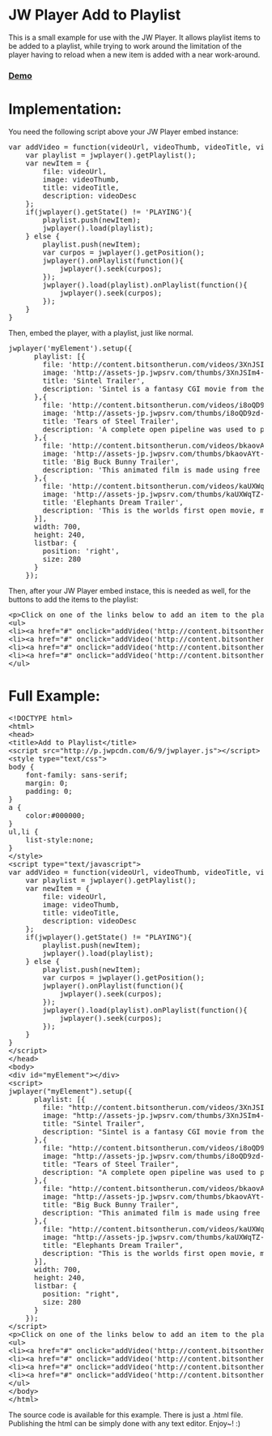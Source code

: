 JW Player Add to Playlist
==========

This is a small example for use with the JW Player. It allows playlist items to be added to a playlist, while trying to work around the limitation of the player having to reload when a new item is added with a near work-around.

### [Demo](http://www.pluginsbyethan.com/github/addtoplaylist.html)

Implementation:
==========

You need the following script above your JW Player embed instance:

<pre>
var addVideo = function(videoUrl, videoThumb, videoTitle, videoDesc){
	var playlist = jwplayer().getPlaylist();
	var newItem = {
		file: videoUrl,
		image: videoThumb,
		title: videoTitle,
		description: videoDesc
	};
	if(jwplayer().getState() != 'PLAYING'){
		playlist.push(newItem);
		jwplayer().load(playlist);
	} else {
		playlist.push(newItem);
		var curpos = jwplayer().getPosition();
		jwplayer().onPlaylist(function(){
			jwplayer().seek(curpos);
		});
		jwplayer().load(playlist).onPlaylist(function(){
			jwplayer().seek(curpos);
		});
	}
}
</pre>

Then, embed the player, with a playlist, just like normal.

<pre>
jwplayer('myElement').setup({
      playlist: [{
        file: 'http://content.bitsontherun.com/videos/3XnJSIm4-640.mp4',
        image: 'http://assets-jp.jwpsrv.com/thumbs/3XnJSIm4-640.jpg',
        title: 'Sintel Trailer',
        description: 'Sintel is a fantasy CGI movie from the Blender Open Movie Project.'
      },{
        file: 'http://content.bitsontherun.com/videos/i8oQD9zd-640.mp4',
        image: 'http://assets-jp.jwpsrv.com/thumbs/i8oQD9zd-640.jpg',
        title: 'Tears of Steel Trailer',
        description: 'A complete open pipeline was used to produce this visual effect film.'
      },{
        file: 'http://content.bitsontherun.com/videos/bkaovAYt-640.mp4',
        image: 'http://assets-jp.jwpsrv.com/thumbs/bkaovAYt-640.jpg',
        title: 'Big Buck Bunny Trailer',
        description: 'This animated film is made using free and open source software.'
      },{
        file: 'http://content.bitsontherun.com/videos/kaUXWqTZ-640.mp4',
        image: 'http://assets-jp.jwpsrv.com/thumbs/kaUXWqTZ-640.jpg',
        title: 'Elephants Dream Trailer',
        description: 'This is the worlds first open movie, made entirely with Blender.'
      }],
      width: 700,
      height: 240,
      listbar: {
        position: 'right',
        size: 280
      }
    });
</pre>

Then, after your JW Player embed instace, this is needed as well, for the buttons to add the items to the playlist:

<pre>
&lt;p&gt;Click on one of the links below to add an item to the player:&lt;/p&gt;
&lt;ul&gt;
&lt;li&gt;&lt;a href=&quot;#&quot; onclick=&quot;addVideo('http://content.bitsontherun.com/videos/yj1shGJB-60830.mp4', 'http://content.bitsontherun.com/thumbs/yj1shGJB-320.jpg', 'Sintel trailer', 'Sintel is a fantasy CGI movie from the Blender Open Movie Project.'); return false;&quot;&gt;Add the Sintel trailer to the playlist&lt;/a&gt;&lt;/li&gt;
&lt;li&gt;&lt;a href=&quot;#&quot; onclick=&quot;addVideo('http://content.bitsontherun.com/videos/i8oQD9zd-kNspJqnJ.mp4', 'http://content.bitsontherun.com/thumbs/i8oQD9zd-640.jpg', 'Tears of Steel Trailer', 'A complete open pipeline was used to produce this visual effect film.'); return false;&quot;&gt;Add the Tears of Steel trailer to the playlist&lt;/a&gt;&lt;/li&gt;
&lt;li&gt;&lt;a href=&quot;#&quot; onclick=&quot;addVideo('http://content.bitsontherun.com/videos/bkaovAYt-640.mp4', 'http://assets-jp.jwpsrv.com/thumbs/bkaovAYt-640.jpg', 'Big Buck Bunny Trailer', 'This animated film is made using free and open source software.'); return false;&quot;&gt;Add the Big Buck Bunny trailer to the playlist&lt;/a&gt;&lt;/li&gt;
&lt;li&gt;&lt;a href=&quot;#&quot; onclick=&quot;addVideo('http://content.bitsontherun.com/videos/kaUXWqTZ-640.mp4', 'http://assets-jp.jwpsrv.com/thumbs/kaUXWqTZ-640.jpg', 'Elephants Dream Trailer', 'This animated film is made using free and open source software.'); return false;&quot;&gt;Add the Elephants Dream trailer to the playlist&lt;/a&gt;&lt;/li&gt;
&lt;/ul&gt;
</pre>

Full Example:
==========
<pre>
&lt;!DOCTYPE html&gt;
&lt;html&gt;
&lt;head&gt;
&lt;title&gt;Add to Playlist&lt;/title&gt;
&lt;script src=&quot;http://p.jwpcdn.com/6/9/jwplayer.js&quot;&gt;&lt;/script&gt;
&lt;style type=&quot;text/css&quot;&gt;
body {
	font-family: sans-serif;
	margin: 0;
	padding: 0;
}
a {
	color:#000000;
}
ul,li {
	list-style:none;
}
&lt;/style&gt;
&lt;script type=&quot;text/javascript&quot;&gt;
var addVideo = function(videoUrl, videoThumb, videoTitle, videoDesc){
	var playlist = jwplayer().getPlaylist();
	var newItem = {
		file: videoUrl,
		image: videoThumb,
		title: videoTitle,
		description: videoDesc
	};
	if(jwplayer().getState() != &quot;PLAYING&quot;){
		playlist.push(newItem);
		jwplayer().load(playlist);
	} else {
		playlist.push(newItem);
		var curpos = jwplayer().getPosition();
		jwplayer().onPlaylist(function(){
			jwplayer().seek(curpos);
		});
		jwplayer().load(playlist).onPlaylist(function(){
			jwplayer().seek(curpos);
		});
	}
}
&lt;/script&gt;
&lt;/head&gt;
&lt;body&gt;
&lt;div id=&quot;myElement&quot;&gt;&lt;/div&gt;
&lt;script&gt;
jwplayer(&quot;myElement&quot;).setup({
&nbsp;&nbsp;&nbsp;&nbsp;&nbsp;&nbsp;playlist: [{
&nbsp;&nbsp;&nbsp;&nbsp;&nbsp;&nbsp;&nbsp;&nbsp;file: &quot;http://content.bitsontherun.com/videos/3XnJSIm4-640.mp4&quot;,
&nbsp;&nbsp;&nbsp;&nbsp;&nbsp;&nbsp;&nbsp;&nbsp;image: &quot;http://assets-jp.jwpsrv.com/thumbs/3XnJSIm4-640.jpg&quot;,
&nbsp;&nbsp;&nbsp;&nbsp;&nbsp;&nbsp;&nbsp;&nbsp;title: &quot;Sintel Trailer&quot;,
&nbsp;&nbsp;&nbsp;&nbsp;&nbsp;&nbsp;&nbsp;&nbsp;description: &quot;Sintel is a fantasy CGI movie from the Blender Open Movie Project.&quot;
&nbsp;&nbsp;&nbsp;&nbsp;&nbsp;&nbsp;},{
&nbsp;&nbsp;&nbsp;&nbsp;&nbsp;&nbsp;&nbsp;&nbsp;file: &quot;http://content.bitsontherun.com/videos/i8oQD9zd-640.mp4&quot;,
&nbsp;&nbsp;&nbsp;&nbsp;&nbsp;&nbsp;&nbsp;&nbsp;image: &quot;http://assets-jp.jwpsrv.com/thumbs/i8oQD9zd-640.jpg&quot;,
&nbsp;&nbsp;&nbsp;&nbsp;&nbsp;&nbsp;&nbsp;&nbsp;title: &quot;Tears of Steel Trailer&quot;,
&nbsp;&nbsp;&nbsp;&nbsp;&nbsp;&nbsp;&nbsp;&nbsp;description: &quot;A complete open pipeline was used to produce this visual effect film.&quot;
&nbsp;&nbsp;&nbsp;&nbsp;&nbsp;&nbsp;},{
&nbsp;&nbsp;&nbsp;&nbsp;&nbsp;&nbsp;&nbsp;&nbsp;file: &quot;http://content.bitsontherun.com/videos/bkaovAYt-640.mp4&quot;,
&nbsp;&nbsp;&nbsp;&nbsp;&nbsp;&nbsp;&nbsp;&nbsp;image: &quot;http://assets-jp.jwpsrv.com/thumbs/bkaovAYt-640.jpg&quot;,
&nbsp;&nbsp;&nbsp;&nbsp;&nbsp;&nbsp;&nbsp;&nbsp;title: &quot;Big Buck Bunny Trailer&quot;,
&nbsp;&nbsp;&nbsp;&nbsp;&nbsp;&nbsp;&nbsp;&nbsp;description: &quot;This animated film is made using free and open source software.&quot;
&nbsp;&nbsp;&nbsp;&nbsp;&nbsp;&nbsp;},{
&nbsp;&nbsp;&nbsp;&nbsp;&nbsp;&nbsp;&nbsp;&nbsp;file: &quot;http://content.bitsontherun.com/videos/kaUXWqTZ-640.mp4&quot;,
&nbsp;&nbsp;&nbsp;&nbsp;&nbsp;&nbsp;&nbsp;&nbsp;image: &quot;http://assets-jp.jwpsrv.com/thumbs/kaUXWqTZ-640.jpg&quot;,
&nbsp;&nbsp;&nbsp;&nbsp;&nbsp;&nbsp;&nbsp;&nbsp;title: &quot;Elephants Dream Trailer&quot;,
&nbsp;&nbsp;&nbsp;&nbsp;&nbsp;&nbsp;&nbsp;&nbsp;description: &quot;This is the worlds first open movie, made entirely with Blender.&quot;
&nbsp;&nbsp;&nbsp;&nbsp;&nbsp;&nbsp;}],
&nbsp;&nbsp;&nbsp;&nbsp;&nbsp;&nbsp;width: 700,
&nbsp;&nbsp;&nbsp;&nbsp;&nbsp;&nbsp;height: 240,
&nbsp;&nbsp;&nbsp;&nbsp;&nbsp;&nbsp;listbar: {
&nbsp;&nbsp;&nbsp;&nbsp;&nbsp;&nbsp;&nbsp;&nbsp;position: &quot;right&quot;,
&nbsp;&nbsp;&nbsp;&nbsp;&nbsp;&nbsp;&nbsp;&nbsp;size: 280
&nbsp;&nbsp;&nbsp;&nbsp;&nbsp;&nbsp;}
&nbsp;&nbsp;&nbsp;&nbsp;});
&lt;/script&gt;
&lt;p&gt;Click on one of the links below to add an item to the player:&lt;/p&gt;
&lt;ul&gt;
&lt;li&gt;&lt;a href=&quot;#&quot; onclick=&quot;addVideo('http://content.bitsontherun.com/videos/yj1shGJB-60830.mp4', 'http://content.bitsontherun.com/thumbs/yj1shGJB-320.jpg', 'Sintel trailer', 'Sintel is a fantasy CGI movie from the Blender Open Movie Project.'); return false;&quot;&gt;Add the Sintel trailer to the playlist&lt;/a&gt;&lt;/li&gt;
&lt;li&gt;&lt;a href=&quot;#&quot; onclick=&quot;addVideo('http://content.bitsontherun.com/videos/i8oQD9zd-kNspJqnJ.mp4', 'http://content.bitsontherun.com/thumbs/i8oQD9zd-640.jpg', 'Tears of Steel Trailer', 'A complete open pipeline was used to produce this visual effect film.'); return false;&quot;&gt;Add the Tears of Steel trailer to the playlist&lt;/a&gt;&lt;/li&gt;
&lt;li&gt;&lt;a href=&quot;#&quot; onclick=&quot;addVideo('http://content.bitsontherun.com/videos/bkaovAYt-640.mp4', 'http://assets-jp.jwpsrv.com/thumbs/bkaovAYt-640.jpg', 'Big Buck Bunny Trailer', 'This animated film is made using free and open source software.'); return false;&quot;&gt;Add the Big Buck Bunny trailer to the playlist&lt;/a&gt;&lt;/li&gt;
&lt;li&gt;&lt;a href=&quot;#&quot; onclick=&quot;addVideo('http://content.bitsontherun.com/videos/kaUXWqTZ-640.mp4', 'http://assets-jp.jwpsrv.com/thumbs/kaUXWqTZ-640.jpg', 'Elephants Dream Trailer', 'This animated film is made using free and open source software.'); return false;&quot;&gt;Add the Elephants Dream trailer to the playlist&lt;/a&gt;&lt;/li&gt;
&lt;/ul&gt;
&lt;/body&gt;
&lt;/html&gt;
</pre>

The source code is available for this example. There is just a .html file. Publishing the html can be simply done with any text editor. Enjoy~! :)
